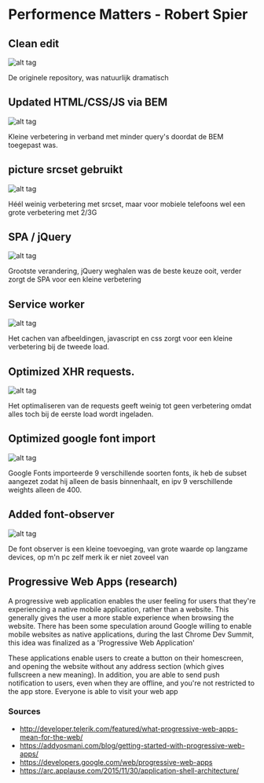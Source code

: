 # Performence Matters - Robert Spier

## Clean edit
![alt tag](http://i.imgur.com/a4ifYkH.png)

De originele repository, was natuurlijk dramatisch

## Updated HTML/CSS/JS via BEM
![alt tag](http://i.imgur.com/0RKHF2F.png)

Kleine verbetering in verband met minder query's doordat de BEM toegepast was.

## picture srcset gebruikt
![alt tag](http://i.imgur.com/xlNwu3Z.png)

Héél weinig verbetering met srcset, maar voor mobiele telefoons wel een grote verbetering met 2/3G

## SPA / jQuery
![alt tag](http://i.imgur.com/xAUDZRo.jpg)

Grootste verandering, jQuery weghalen was de beste keuze ooit, verder zorgt de SPA voor een kleine verbetering

## Service worker
![alt tag](http://i.imgur.com/yv6yrh0.png)

Het cachen van afbeeldingen, javascript en css zorgt voor een kleine verbetering bij de tweede load.

## Optimized XHR requests.
![alt tag](http://i.imgur.com/xzmAQmE.png)

Het optimaliseren van de requests geeft weinig tot geen verbetering omdat alles toch bij de eerste load wordt ingeladen.

## Optimized google font import
![alt tag](http://i.imgur.com/5P5vw2X.png)

Google Fonts importeerde 9 verschillende soorten fonts, ik heb de subset aangezet zodat hij alleen de basis binnenhaalt, en ipv 9 verschillende weights alleen de 400.

## Added font-observer
![alt tag](http://i.imgur.com/5P5vw2X.png)

De font observer is een kleine toevoeging, van grote waarde op langzame devices, op m'n pc zelf merk ik er niet zoveel van

## Progressive Web Apps (research)

A progressive web application enables the user feeling for users that they're experiencing a native mobile application, rather than a website. This generally gives the user a more stable experience when browsing the website. There has been some speculation around Google willing to enable mobile websites as native applications, during the last Chrome Dev Summit, this idea was finalized as a 'Progressive Web Application'

These applications enable users to create a button on their homescreen, and opening the website without any address section (which gives fullscreen a new meaning). In addition, you are able to send push notification to users, even when they are offline, and you're not restricted to the app store. Everyone is able to visit your web app

### Sources
* http://developer.telerik.com/featured/what-progressive-web-apps-mean-for-the-web/
* https://addyosmani.com/blog/getting-started-with-progressive-web-apps/
* https://developers.google.com/web/progressive-web-apps
* https://arc.applause.com/2015/11/30/application-shell-architecture/